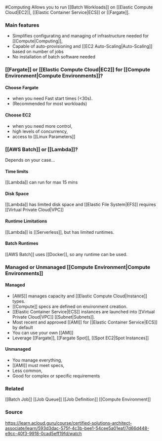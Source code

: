 #Computing 
Allows you to run [[Batch Workloads]] on [[Elastic Compute Cloud|EC2]], [[Elastic Container Service|ECS]] or [[Fargate]].
### Main features
* Simplifies configurating and managing of infrastructure needed for [[Compute|Computing]],
* Capable of auto-provisioning and [[EC2 Auto-Scaling|Auto-Scaling]] based on number of jobs
* No installation of batch software needed

### [[Fargate]] or [[Elastic Compute Cloud|EC2]] for [[Compute Environment|Compute Environments]]?
#### Choose Fargate 
* when you need Fast start times (<30s).
* (Recommended for most workloads)
#### Choose EC2
* when you need more control,
* high levels of concurrency,
* access to [[Linux Parameters]]
### [[AWS Batch]] or [[Lambda]]?
Depends on your case...
#### Time limits
[[Lambda]] can run for max 15 mins
#### Disk Space
[[Lambda]] has limited disk space and [[Elastic File System|EFS]] requires [[Virtual Private Cloud|VPC]]
#### Runtime Limitations
[[Lambda]] is [[Serverless]], but has limited runtimes.
#### Batch Runtimes
[[AWS Batch]] uses [[Docker]], so any runtime can be used.
### Managed or Unmanaged [[Compute Environment|Compute Environments]]
#### Managed
* [AWS]] manages capacity and [[Elastic Compute Cloud|Instance]] types.
* [[Compute]] specs are defined on environment creation.
* [[Elastic Container Service|ECS]] instances are launched into [[Virtual Private Cloud|VPC]] [[Subnet|Subnets]].
* Most recent and approved [[AMI]] for [[Elastic Container Service|ECS]] by default
* You can use your own [[AMI]]
* Leverage [[Fargate]], [[Fargate Spot]], [[Spot EC2|Spot Instances]]
#### Unmanaged
* You manage everything,
* [[AMI]] must meet specs,
* Less common,
* Good for complex or specific requirements
### Related
[[Batch Job]]
[[Job Queue]]
[[Job Definition]]
[[Compute Environment]]
### Source
https://learn.acloud.guru/course/certified-solutions-architect-associate/learn/593d3dac-575f-4c3b-bee1-54cee5a01eaf/7d66d448-e9cc-40f3-9918-0cad5eff19fd/watch